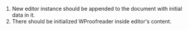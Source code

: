 1. New editor instance should be appended to the document with initial data in it.
2. There should be initialized WProofreader inside editor's content.
